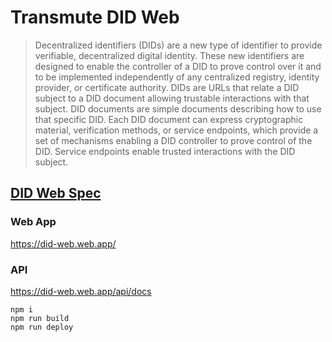 # Transmute DID Web 

> Decentralized identifiers (DIDs) are a new type of identifier to provide verifiable, decentralized digital identity. These new identifiers are designed to enable the controller of a DID to prove control over it and to be implemented independently of any centralized registry, identity provider, or certificate authority. DIDs are URLs that relate a DID subject to a DID document allowing trustable interactions with that subject. DID documents are simple documents describing how to use that specific DID. Each DID document can express cryptographic material, verification methods, or service endpoints, which provide a set of mechanisms enabling a DID controller to prove control of the DID. Service endpoints enable trusted interactions with the DID subject.

<!-- [![GitHub DID](./image.png)](https://did-web.web.app) -->

## [DID Web Spec](https://w3c-ccg.github.io/did-method-web/)

### Web App

https://did-web.web.app/

### API

https://did-web.web.app/api/docs

```
npm i
npm run build
npm run deploy
```
